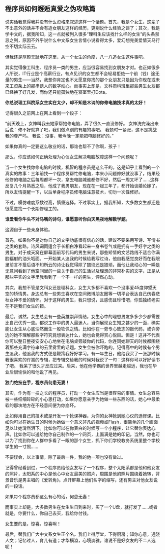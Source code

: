 程序员如何邂逅真爱之伪攻略篇
---
 
说实话我觉得我并没有什么资格来叙述这样一个话题。首先，我是个女生，这辈子不出意外的话并不会有追女朋友这样的经历，更别说什么经验之谈了；其次，我是学中文的，据我所知，这一点就被列入很多“理科生应该找什么样的女生”的头条禁忌之列，原因不外乎说什么中文系女生言情小说看得太多，爱幻想完美爱情天马行空不切实际云云。

但我还是厚颜无耻地在这里，从一个女生的角度，八一八追女生这件事吧。

其实觉得像工科生、程序员一类的男生，应当很容易找到女朋友才对。也正如很多人所说，IT行业是个高薪行业，有点见识的女生都不会轻易拒绝一个前（钱）途无量的男生——当然，我想你肯定也不太愿意你找的那个女朋友只是因为你现在或未来工资条上的那串诱人的数字动心。而事实上却是，文科商科班里那些男生女友都已经换了好几发，而你还只能孤独地在寝室里打Dota。

**你总说理工科院系女生实在太少，却不知是木讷的你修电脑技术真的太好！**

记得很久之前网上在网上看到一个段子：

“前天晚上，女神叫我去她家帮她修电脑，弄了很久一直没修好。
女神洗完澡出来后说：修不好就算了吧，我们做点别的有趣的事吧。
我顿时一紧张，这不是挑战我的尊严吗。
我说：没事，我今晚一定能把电脑修好的。”

如果你真的一定要这么敬业的话，那谁也帮不了你啊，孩子！

那么，你应该如何正确处理为心仪女生解决电脑故障这样一个问题呢？

当一个女生找你修电脑的时候，机智的程序员是这么干的。这是知乎上看到的一个真实的故事：三年前找一个程序员帮忙修电脑，本来小问题修好就没事了，结果经他修的电脑之后每周都坏一次，拿去电脑城谁都修不好，然后一周又坏了……这样反复几个月熟悉之后，他成了我男朋友，现在在一起三年了，都开始谈婚论嫁了。所以友情提醒一下，以后单身程序员修电脑注意技术，切勿一次性修好。

不过，模仿难度系数过高，慎重选择。不过事实上，据我所知，大多数女生都还是很愿意找一个长期修理工的。

**谁爱看你牛头不对马嘴的诗句，谁愿意听你白天黑夜地解数学题。**

这源自于一些亲身体验。

首先，如果你不是对你自己的文字功底很有信心的话，建议不要采用写诗、写情书之类的套路。诗风词雨适合于长相白净看起来一身书卷气或是拥有一手好字之类的男生，对于成天窝在屏幕面前写代码的男生来说，那些矫情的文艺路线不适合你满脸辐射的油头垢面。一开始某人追我的时候给我写过诗，他自我感觉良好而在我眼里前言不搭后语不知所云的诗让我觉得除了猥琐还是猥琐，而他让我动心的一瞬是无意间看到了他空间里的一些关于自己的生活以及理想的非常朴实的文字，正是从那些平实的文字里我看到了一个不一样的男生，怦然心动。

其次，我想不管是文科女还是理科女，女生大多都不喜欢一个没事爱45度仰望天空的矫情男。身边总有一些男生喜欢在空间微博朋友圈等一切平台表达自己伤春悲秋女神不爱的情怀。对于这样的男生，我只想说，且感伤且珍惜吧，你孤独终老实在不是我们女生的错。

最后，诚然，女生总会有一些英雄崇拜情结，女生心中的理想男友多多少少都需要比自己优秀一些。都说工作中的男人最迷人，当你展现女生知之甚少的一面，确实能让女生从心底油然而生一股钦佩之情。比如你在一旁专心致志的敲代码，或许旁边的她不理解那些字符究竟想表达什么，她也会觉得赏心悦目。但是！这并不代表你可以整日整夜安安心心地坐在电脑桌旁敲你的代码，你连同她聊天的时候都围绕着那些充满字符串的云里雾里的话题。女生会被你吓跑的。记得高中的时候有个男生追我，他追我的方式便是鞭策我好好学习。有一年生日，他给我买了一张那时候我很喜欢的许嵩的专辑，把专辑交给我的时候对我说了一句：这样你可以好好读书了吧。 我呆了很久才反应过来。后来，他在他学霸的世界里越走越远，我也在毕业后很愉快的和他说了再见。

**独门绝技在手，程序员何患无妻！**

其实，作为有一技之长的程序员，打动一个女生应当是很容易的事情。女生总容易被一些细细碎碎的小心思打动，如果你愿意亲手为她做一些东西的话，她心中最柔软的那块地方在不经意间便为你崩坏。

比如你用自己的技术或是开发一个抢课神器，为你的女神抢到她心仪的选修课。比如你可以在她生日的时候为她做一个意义非凡的视频或Flash，很简单的几个画面足以让她潸然泪下。比如你可以在你表白的时候写一个小程序，让它替你表达心声。比如你可以送给她你自己制作的一个网页，上面满是她的印记。当然，你也可以为了找到你在人群中多看了一眼的那个女生，抓下你们学校教务系统里整个学校学生的一寸照……

不要误会，以上事情，除了最后一件，我的他一项也没有做过。

记得曾经看到过，一个程序员给他女友写了一个程序，整个太阳系都是他和他女友的照片，太阳系的中心是他心中女友最美的照片，周围是他的照片围绕着她转，背景音乐是男主唱的《爱转角》。点开屏幕上他们名字的缩写，还有男主对他女友说的一段话。

如果每个程序员都这么有心的话，何患无妻！

而事实上却是，大多数男生在女生生日到来时，买了一个U盘，就打发了……或者就是，你要什么，你自己去买，我给你付钱。

女生要的是，惊喜。惊喜啊！
 
最后，替我们广大中文系女生正个名。我们上得厅堂，下得厨房；知你心意，通晓人文；记忆过人，育儿有道；才华横溢，心境淡雅。谁说不是好女友的不二人选呢！